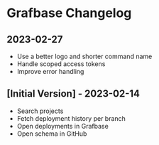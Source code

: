 # Grafbase Changelog

## 2023-02-27

- Use a better logo and shorter command name
- Handle scoped access tokens
- Improve error handling

## [Initial Version] - 2023-02-14

- Search projects
- Fetch deployment history per branch
- Open deployments in Grafbase
- Open schema in GitHub
